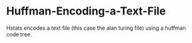 # Huffman-Encoding-a-Text-File
Hstats encodes a text file (this case the alan turing file) using a huffman code tree.
